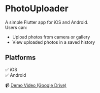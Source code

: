 # PhotoUploader

A simple Flutter app for iOS and Android.  
Users can:

- Upload photos from camera or gallery  
- View uploaded photos in a saved history  

## Platforms

✅ iOS  
✅ Android

📹 [Demo Video (Google Drive)]([https://drive.google.com/file/d/VIDEO_ID/view](https://drive.google.com/file/d/13w8G-BzhnZn6PkUHKRultJ11pARzuUIk/view?usp=sharing))

